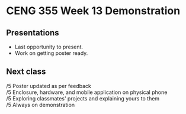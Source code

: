 # CENG 355 Week 13 Demonstration

## Presentations
- Last opportunity to present.   
- Work on getting poster ready.

## Next class
/5 Poster updated as per feedback   
/5 Enclosure, hardware, and mobile application on physical phone   
/5 Exploring classmates' projects and explaining yours to them   
/5 Always on demonstration   
